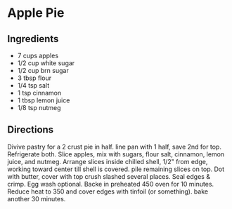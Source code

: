 # Apple Pie

## Ingredients
- 7 cups apples
- 1/2 cup white sugar
- 1/2 cup brn sugar
- 3 tbsp flour
- 1/4 tsp salt
- 1 tsp cinnamon
- 1 tbsp lemon juice
- 1/8 tsp nutmeg

## Directions
Divive pastry for a 2 crust pie in half. line pan with 1 half, save 2nd for top. Refrigerate both. Slice apples, mix with sugars, flour salt, cinnamon, lemon juice, and nutmeg.
Arrange slices inside chilled shell, 1/2" from edge, working toward center till shell is covered. pile remaining slices on top. Dot with butter, cover with top crush slashed several places. Seal edges & crimp.
Egg wash optional.
Backe in preheated 450 oven for 10 minutes. Reduce heat to 350 and cover edges with tinfoil (or something). bake another 30 minutes. 
